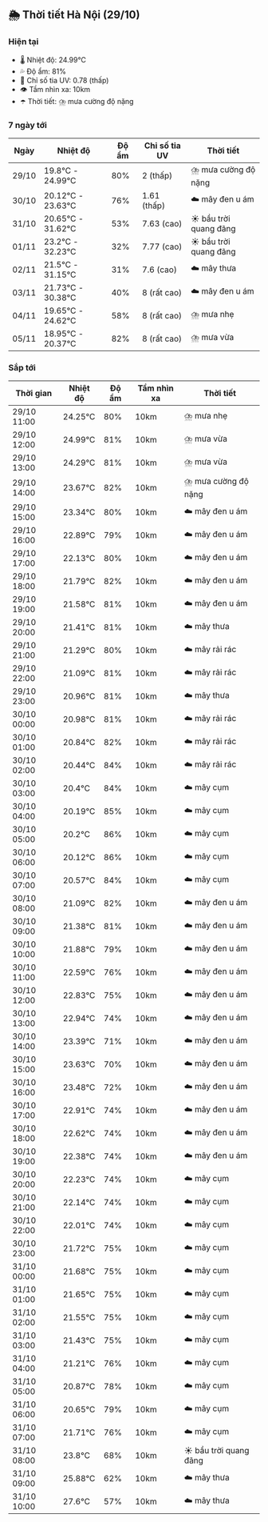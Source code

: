 ## 🌦️ Thời tiết Hà Nội (29/10)

### Hiện tại

- 🌡️ Nhiệt độ: 24.99℃
- 💦 Độ ẩm: 81%
- 🌟 Chỉ số tia UV: 0.78 (thấp)
- 👁️ Tầm nhìn xa: 10km
- ☂️ Thời tiết: ⛈️ mưa cường độ nặng

### 7 ngày tới

| Ngày | Nhiệt độ | Độ ẩm | Chỉ số tia UV | Thời tiết |
| --- | --- | --- | --- | --- |
| 29/10 | 19.8℃ - 24.99℃ | 80% | 2 (thấp) | ⛈️ mưa cường độ nặng |
| 30/10 | 20.12℃ - 23.63℃ | 76% | 1.61 (thấp) | ☁️ mây đen u ám |
| 31/10 | 20.65℃ - 31.62℃ | 53% | 7.63 (cao) | ☀️ bầu trời quang đãng |
| 01/11 | 23.2℃ - 32.23℃ | 32% | 7.77 (cao) | ☀️ bầu trời quang đãng |
| 02/11 | 21.5℃ - 31.15℃ | 31% | 7.6 (cao) | ☁️ mây thưa |
| 03/11 | 21.73℃ - 30.38℃ | 40% | 8 (rất cao) | ☁️ mây đen u ám |
| 04/11 | 19.65℃ - 24.62℃ | 58% | 8 (rất cao) | ⛈️ mưa nhẹ |
| 05/11 | 18.95℃ - 20.37℃ | 82% | 8 (rất cao) | ⛈️ mưa vừa |

### Sắp tới

| Thời gian | Nhiệt độ | Độ ẩm | Tầm nhìn xa | Thời tiết |
| --- | --- | --- | --- | --- |
| 29/10 11:00 | 24.25℃ | 80% | 10km | ⛈️ mưa nhẹ |
| 29/10 12:00 | 24.99℃ | 81% | 10km | ⛈️ mưa vừa |
| 29/10 13:00 | 24.29℃ | 81% | 10km | ⛈️ mưa vừa |
| 29/10 14:00 | 23.67℃ | 82% | 10km | ⛈️ mưa cường độ nặng |
| 29/10 15:00 | 23.34℃ | 80% | 10km | ☁️ mây đen u ám |
| 29/10 16:00 | 22.89℃ | 79% | 10km | ☁️ mây đen u ám |
| 29/10 17:00 | 22.13℃ | 80% | 10km | ☁️ mây đen u ám |
| 29/10 18:00 | 21.79℃ | 82% | 10km | ☁️ mây đen u ám |
| 29/10 19:00 | 21.58℃ | 81% | 10km | ☁️ mây đen u ám |
| 29/10 20:00 | 21.41℃ | 81% | 10km | ☁️ mây thưa |
| 29/10 21:00 | 21.29℃ | 80% | 10km | ☁️ mây rải rác |
| 29/10 22:00 | 21.09℃ | 81% | 10km | ☁️ mây rải rác |
| 29/10 23:00 | 20.96℃ | 81% | 10km | ☁️ mây thưa |
| 30/10 00:00 | 20.98℃ | 81% | 10km | ☁️ mây rải rác |
| 30/10 01:00 | 20.84℃ | 82% | 10km | ☁️ mây rải rác |
| 30/10 02:00 | 20.44℃ | 84% | 10km | ☁️ mây rải rác |
| 30/10 03:00 | 20.4℃ | 84% | 10km | ☁️ mây cụm |
| 30/10 04:00 | 20.19℃ | 85% | 10km | ☁️ mây cụm |
| 30/10 05:00 | 20.2℃ | 86% | 10km | ☁️ mây cụm |
| 30/10 06:00 | 20.12℃ | 86% | 10km | ☁️ mây cụm |
| 30/10 07:00 | 20.57℃ | 84% | 10km | ☁️ mây cụm |
| 30/10 08:00 | 21.09℃ | 82% | 10km | ☁️ mây đen u ám |
| 30/10 09:00 | 21.38℃ | 81% | 10km | ☁️ mây đen u ám |
| 30/10 10:00 | 21.88℃ | 79% | 10km | ☁️ mây đen u ám |
| 30/10 11:00 | 22.59℃ | 76% | 10km | ☁️ mây đen u ám |
| 30/10 12:00 | 22.83℃ | 75% | 10km | ☁️ mây đen u ám |
| 30/10 13:00 | 22.94℃ | 74% | 10km | ☁️ mây đen u ám |
| 30/10 14:00 | 23.39℃ | 71% | 10km | ☁️ mây đen u ám |
| 30/10 15:00 | 23.63℃ | 70% | 10km | ☁️ mây đen u ám |
| 30/10 16:00 | 23.48℃ | 72% | 10km | ☁️ mây đen u ám |
| 30/10 17:00 | 22.91℃ | 74% | 10km | ☁️ mây đen u ám |
| 30/10 18:00 | 22.62℃ | 74% | 10km | ☁️ mây đen u ám |
| 30/10 19:00 | 22.38℃ | 74% | 10km | ☁️ mây đen u ám |
| 30/10 20:00 | 22.23℃ | 74% | 10km | ☁️ mây cụm |
| 30/10 21:00 | 22.14℃ | 74% | 10km | ☁️ mây cụm |
| 30/10 22:00 | 22.01℃ | 74% | 10km | ☁️ mây cụm |
| 30/10 23:00 | 21.72℃ | 75% | 10km | ☁️ mây cụm |
| 31/10 00:00 | 21.68℃ | 75% | 10km | ☁️ mây cụm |
| 31/10 01:00 | 21.65℃ | 75% | 10km | ☁️ mây cụm |
| 31/10 02:00 | 21.55℃ | 75% | 10km | ☁️ mây cụm |
| 31/10 03:00 | 21.43℃ | 75% | 10km | ☁️ mây cụm |
| 31/10 04:00 | 21.21℃ | 76% | 10km | ☁️ mây cụm |
| 31/10 05:00 | 20.87℃ | 78% | 10km | ☁️ mây cụm |
| 31/10 06:00 | 20.65℃ | 79% | 10km | ☁️ mây cụm |
| 31/10 07:00 | 21.71℃ | 76% | 10km | ☁️ mây cụm |
| 31/10 08:00 | 23.8℃ | 68% | 10km | ☀️ bầu trời quang đãng |
| 31/10 09:00 | 25.88℃ | 62% | 10km | ☁️ mây thưa |
| 31/10 10:00 | 27.6℃ | 57% | 10km | ☁️ mây thưa |

